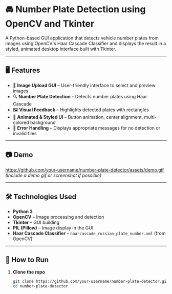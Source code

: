 # 🚘 Number Plate Detection using OpenCV and Tkinter

A Python-based GUI application that detects vehicle number plates from images using OpenCV's Haar Cascade Classifier and displays the result in a styled, animated desktop interface built with Tkinter.

---

## 🖥️ Features

- 📁 **Image Upload GUI** – User-friendly interface to select and preview images  
- 🔍 **Number Plate Detection** – Detects number plates using Haar Cascade  
- 🖼️ **Visual Feedback** – Highlights detected plates with rectangles  
- 🎨 **Animated & Styled UI** – Button animation, center alignment, multi-colored background  
- 🧠 **Error Handling** – Displays appropriate messages for no detection or invalid files

---

## 📷 Demo

https://github.com/your-username/number-plate-detector/assets/demo.gif  
*(Include a demo gif or screenshot if possible)*

---

## 🛠️ Technologies Used

- **Python 3**
- **OpenCV** – Image processing and detection  
- **Tkinter** – GUI building  
- **PIL (Pillow)** – Image display in the GUI  
- **Haar Cascade Classifier** – `haarcascade_russian_plate_number.xml` (from OpenCV)

---

## 🚀 How to Run

1. **Clone the repo**
   ```bash
   git clone https://github.com/your-username/number-plate-detector.git
   cd number-plate-detector

